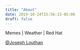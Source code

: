 ```yaml
---
title: "About"
date: 2019-10-24T15:56:13-05:00
draft: false
---
```

Memes | Weather | Red Hat

[@Joseph Louthan](https://twitter.com/JosephLouthan)

